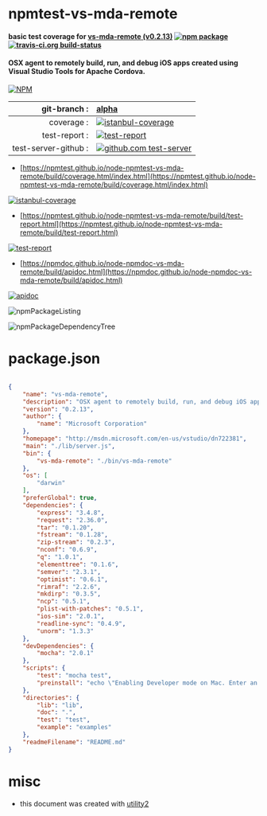 # npmtest-vs-mda-remote

#### basic test coverage for  [vs-mda-remote (v0.2.13)](http://msdn.microsoft.com/en-us/vstudio/dn722381)  [![npm package](https://img.shields.io/npm/v/npmtest-vs-mda-remote.svg?style=flat-square)](https://www.npmjs.org/package/npmtest-vs-mda-remote) [![travis-ci.org build-status](https://api.travis-ci.org/npmtest/node-npmtest-vs-mda-remote.svg)](https://travis-ci.org/npmtest/node-npmtest-vs-mda-remote)

#### OSX agent to remotely build, run, and debug iOS apps created using Visual Studio Tools for Apache Cordova.

[![NPM](https://nodei.co/npm/vs-mda-remote.png?downloads=true&downloadRank=true&stars=true)](https://www.npmjs.com/package/vs-mda-remote)

| git-branch : | [alpha](https://github.com/npmtest/node-npmtest-vs-mda-remote/tree/alpha)|
|--:|:--|
| coverage : | [![istanbul-coverage](https://npmtest.github.io/node-npmtest-vs-mda-remote/build/coverage.badge.svg)](https://npmtest.github.io/node-npmtest-vs-mda-remote/build/coverage.html/index.html)|
| test-report : | [![test-report](https://npmtest.github.io/node-npmtest-vs-mda-remote/build/test-report.badge.svg)](https://npmtest.github.io/node-npmtest-vs-mda-remote/build/test-report.html)|
| test-server-github : | [![github.com test-server](https://npmtest.github.io/node-npmtest-vs-mda-remote/GitHub-Mark-32px.png)](https://npmtest.github.io/node-npmtest-vs-mda-remote/build/app/index.html) | | build-artifacts : | [![build-artifacts](https://npmtest.github.io/node-npmtest-vs-mda-remote/glyphicons_144_folder_open.png)](https://github.com/npmtest/node-npmtest-vs-mda-remote/tree/gh-pages/build)|

- [https://npmtest.github.io/node-npmtest-vs-mda-remote/build/coverage.html/index.html](https://npmtest.github.io/node-npmtest-vs-mda-remote/build/coverage.html/index.html)

[![istanbul-coverage](https://npmtest.github.io/node-npmtest-vs-mda-remote/build/screenCapture.buildCi.browser.%252Ftmp%252Fbuild%252Fcoverage.lib.html.png)](https://npmtest.github.io/node-npmtest-vs-mda-remote/build/coverage.html/index.html)

- [https://npmtest.github.io/node-npmtest-vs-mda-remote/build/test-report.html](https://npmtest.github.io/node-npmtest-vs-mda-remote/build/test-report.html)

[![test-report](https://npmtest.github.io/node-npmtest-vs-mda-remote/build/screenCapture.buildCi.browser.%252Ftmp%252Fbuild%252Ftest-report.html.png)](https://npmtest.github.io/node-npmtest-vs-mda-remote/build/test-report.html)

- [https://npmdoc.github.io/node-npmdoc-vs-mda-remote/build/apidoc.html](https://npmdoc.github.io/node-npmdoc-vs-mda-remote/build/apidoc.html)

[![apidoc](https://npmdoc.github.io/node-npmdoc-vs-mda-remote/build/screenCapture.buildCi.browser.%252Ftmp%252Fbuild%252Fapidoc.html.png)](https://npmdoc.github.io/node-npmdoc-vs-mda-remote/build/apidoc.html)

![npmPackageListing](https://npmtest.github.io/node-npmtest-vs-mda-remote/build/screenCapture.npmPackageListing.svg)

![npmPackageDependencyTree](https://npmtest.github.io/node-npmtest-vs-mda-remote/build/screenCapture.npmPackageDependencyTree.svg)



# package.json

```json

{
    "name": "vs-mda-remote",
    "description": "OSX agent to remotely build, run, and debug iOS apps created using Visual Studio Tools for Apache Cordova.",
    "version": "0.2.13",
    "author": {
        "name": "Microsoft Corporation"
    },
    "homepage": "http://msdn.microsoft.com/en-us/vstudio/dn722381",
    "main": "./lib/server.js",
    "bin": {
        "vs-mda-remote": "./bin/vs-mda-remote"
    },
    "os": [
        "darwin"
    ],
    "preferGlobal": true,
    "dependencies": {
        "express": "3.4.8",
        "request": "2.36.0",
        "tar": "0.1.20",
        "fstream": "0.1.28",
        "zip-stream": "0.2.3",
        "nconf": "0.6.9",
        "q": "1.0.1",
        "elementtree": "0.1.6",
        "semver": "2.3.1",
        "optimist": "0.6.1",
        "rimraf": "2.2.6",
        "mkdirp": "0.3.5",
        "ncp": "0.5.1",
        "plist-with-patches": "0.5.1",
        "ios-sim": "2.0.1",
        "readline-sync": "0.4.9",
        "unorm": "1.3.3"
    },
    "devDependencies": {
        "mocha": "2.0.1"
    },
    "scripts": {
        "test": "mocha test",
        "preinstall": "echo \"Enabling Developer mode on Mac. Enter an administrator password if prompted.\" && (DevToolsSecurity -enable || true)"
    },
    "directories": {
        "lib": "lib",
        "doc": ".",
        "test": "test",
        "example": "examples"
    },
    "readmeFilename": "README.md"
}
```



# misc
- this document was created with [utility2](https://github.com/kaizhu256/node-utility2)
